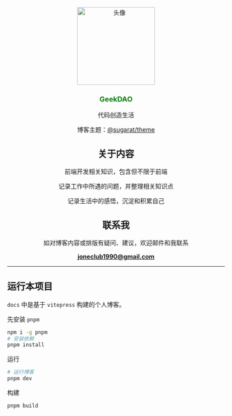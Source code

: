 <div align="center">
  <picture>
    <img src="https://cdn.jsdelivr.net/gh/geekdao-info/geekdao-info/assets/images/person.png" height="180" alt="头像" />
  </picture>
  <h3 style="color: green"> GeekDAO </h3>
  <p>代码创造生活</p>
  <p>博客主题：<a href="https://theme.sugarat.top/" target="_blank">@sugarat/theme</a></p>

  ## 关于内容

  前端开发相关知识，包含但不限于前端

  记录工作中所遇的问题，并整理相关知识点

  记录生活中的感悟，沉淀和积累自己


  ## 联系我

  如对博客内容或排版有疑问、建议，欢迎邮件和我联系

  **joneclub1990@gmail.com**

</div>

---

## 运行本项目

`docs` 中是基于 `vitepress` 构建的个人博客。

先安装 `pnpm`
```sh
npm i -g pnpm
# 安装依赖
pnpm install
```

运行
```sh
# 运行博客
pnpm dev
```

构建
```sh
pnpm build
```
